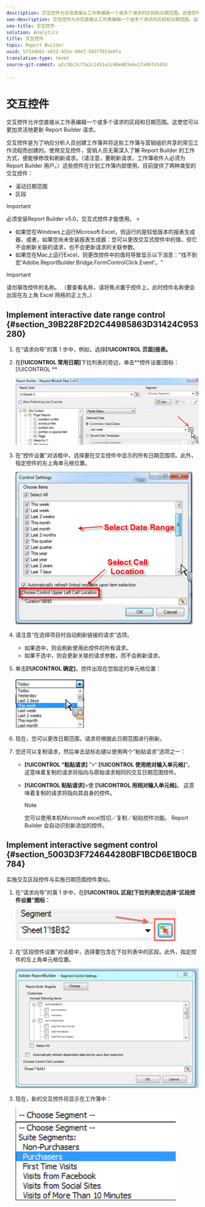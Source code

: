 ```yaml
---
description: 交互控件允许您直接从工作表编辑一个或多个请求的区段和日期范围。这使您可以更加灵活地更新 Report Builder 请求。
seo-description: 交互控件允许您直接从工作表编辑一个或多个请求的区段和日期范围。这使您可以更加灵活地更新 Report Builder 请求。
seo-title: 交互控件
solution: Analytics
title: 交互控件
topic: Report Builder
uuid: 5f324b61-e032-455e-9947-5037f013e0fa
translation-type: tm+mt
source-git-commit: a2c38c2cf3a2c1451e2c60e003ebe1fa9bfd145d

---
```



# 交互控件

交互控件允许您直接从工作表编辑一个或多个请求的区段和日期范围。这使您可以更加灵活地更新 Report Builder 请求。

交互控件是为了响应分析人员创建工作簿并将这些工作簿与营销组织共享的常见工作流程而创建的。使用交互控件，营销人员无需深入了解 Report Builder 的工作方式，便能够修改和刷新请求。（请注意，要刷新请求，工作簿收件人必须为 Report Builder 用户。）这些控件在计划工作簿内部使用。目前提供了两种类型的交互控件：

* 滚动日期范围
* 区段

>[!IMPORTANT]
>
>必须安装Report Builder v5.0，交互式控件才能使用。 &gt;
>* 如果您在Windows上运行Microsoft Excel，但运行的是较低版本的报表生成器，或者，如果您尚未安装报表生成器：您可以更改交互式控件中的值，但它不会刷新关联的请求，也不会更新请求的关联参数。
>* 如果您在Mac上运行Excel，则更改控件中的值将导致显示以下消息："找不到宏'Adobe.ReportBuilder.Bridge.FormControlClick.Event'。"
>



>[!IMPORTANT]
>
>请勿窜改控件的名称。 （要查看名称，请将焦点置于控件上，此时控件名称便会出现在左上角 Excel 网格的正上方。）

## Implement interactive date range control {#section_39B228F2D2C44985863D31424C953280}

1. 在“请求向导”的第 1 步中，例如，选择&#x200B;**[!UICONTROL 页面]报表。**
1. 在&#x200B;**[!UICONTROL 常用日期]**&#x200B;下拉列表的旁边，单击&#x200B;**控件设置]图标：[!UICONTROL **

   ![](assets/date_range_control.png)

1. 在“控件设置”对话框中，选择要在交互控件中显示的所有日期范围项。此外，指定控件的左上角单元格位置。

   ![](assets/control_settings.png)

1. 请注意“在选择项目时自动刷新链接的请求”选项。

   * 如果选中，则会刷新使用此控件的所有请求。
   * 如果不选中，则会更新关联的请求参数，而不会刷新请求。

1. 单击&#x200B;**[!UICONTROL 确定]**。控件出现在您指定的单元格位置：

   ![](assets/date_range_control_interactive.png)

1. 现在，您可以更改日期范围，请求将根据此日期范围进行刷新。
1. 您还可以复制请求，然后单击鼠标右键以使用两个“粘贴请求”选项之一：

   * **[!UICONTROL “粘贴请求]** ”&gt;“ **[!UICONTROL 使用绝对输入单元格]**”。 这意味着复制的请求将指向与原始请求相同的交互日期范围控件。

   * **[!UICONTROL 粘贴请求]**&gt;使 **[!UICONTROL 用相对输入单元格]**。 这意味着复制的请求将指向其自身的控件。

      >[!NOTE]
      >
      >您可以使用本机Microsoft excel剪切／复制／粘贴控件功能。 Report Builder 会自动识别新添加的控件。

## Implement interactive segment control {#section_5003D3F724644280BF1BCD6E1B0CB784}

实施交互区段控件与实施日期范围控件类似。

1. 在“请求向导”的第 1 步中，在&#x200B;**[!UICONTROL 区段]下拉列表旁边选择“区段控件设置”图标：**

   ![](assets/segment_interactive_1.png)

1. 在“区段控件设置”对话框中，选择要包含在下拉列表中的区段。此外，指定控件的左上角单元格位置。

   ![](assets/segment_drop_down_properties.png)

1. 现在，新的交互控件将显示在工作簿中：

   ![](assets/segment_interactive_3.png)

